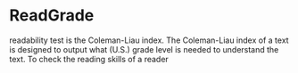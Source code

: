 # ReadGrade
 readability test is the Coleman-Liau index. The Coleman-Liau index of a text is designed to output what (U.S.) grade level is needed to understand the text. 
To check the reading skills of a reader
